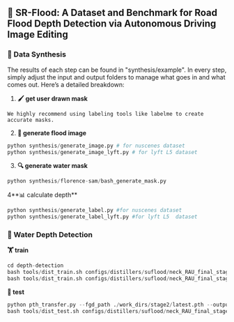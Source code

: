 ## 🌊 SR-Flood: A Dataset and Benchmark for Road Flood Depth Detection via Autonomous Driving Image Editing

### 📁 Data Synthesis
The results of each step can be found in "synthesis/example". In every step, simply adjust the input and output folders to manage what goes in and what comes out. Here’s a detailed breakdown:

1. **🖌️ get user drawn mask**
```
We highly recommend using labeling tools like labelme to create accurate masks.
```
2. **🎨 generate flood image**
```python
python synthesis/generate_image.py # for nuscenes dataset 
python synthesis/generate_image_lyft.py # for lyft L5 dataset
```
3. **🔍 generate water mask**
```python
python synthesis/florence-sam/bash_generate_mask.py
```
4**📊 calculate depth**
```python
python synthesis/generate_label.py #for nuscenes dataset
python synthesis/generate_label_lyft.py #for lyft L5  dataset
```
### 🚀 Water Depth Detection
**🏋️ train**
```python
cd depth-detection
bash tools/dist_train.sh configs/distillers/suflood/neck_RAU_final_stage_1.py 2
bash tools/dist_train.sh configs/distillers/suflood/neck_RAU_final_stage_1.py 2 --ckpt ./work_dirs/stage1/latest.pth
```
**🧪 test**
```python
python pth_transfer.py --fgd_path ./work_dirs/stage2/latest.pth --output_path ./work_dirs/stage2/student_latest.pth
bash tools/dist_test.sh configs/distillers/suflood/neck_RAU_final_stage_1.py ./work_dirs/stage2/student_latest.pth 1

```
